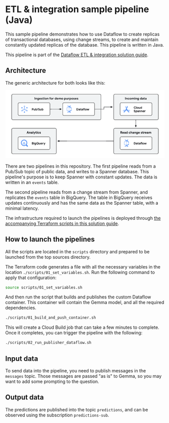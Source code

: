 # ETL & integration sample pipeline (Java)

This sample pipeline demonstrates how to use Dataflow to create replicas of transactional databases, using change
streams, to create and maintain constantly updated replicas of the database. This pipeline is written in Java.

This pipeline is part of the [Dataflow ETL & integration solution guide](../../use_cases/ETL_integration.md).

## Architecture

The generic architecture for both looks like this:

![Architecture](./imgs/etl_integration.png)

There are two pipelines in this repository. The first pipeline reads from a Pub/Sub topic of public data, and writes
to a Spanner database. This pipeline's purpose is to keep Spanner with constant updates. The data is written in an
`events` table.

The second pipeline reads from a change stream from Spanner, and replicates the `events` table in BigQuery. The table
in BigQuery receives updates continuously and has the same data as the Spanner table, with a minimal latency.

The infrastructure required to launch the pipelines is deployed
through [the accompanying Terraform scripts in this solution guide](../../terraform/etl_integration/README.md).

## How to launch the pipelines

All the scripts are located in the `scripts` directory and prepared to be launched from the top
sources directory.

The Terraform code generates a file with all the necessary variables in the location `./scripts/01_set_variables.sh`.
Run the following command to apply that configuration:

```sh
source scripts/01_set_variables.sh
```

And then run the script that builds and publishes the custom Dataflow container. This container will
contain the Gemma model, and all the required dependencies.

```sh
./scripts/01_build_and_push_container.sh
```

This will create a Cloud Build job that can take a few minutes to complete. Once it completes, you
can trigger the pipeline with the following:

```sh
./scripts/02_run_publisher_dataflow.sh
```

## Input data

To send data into the pipeline, you need to publish messages in the `messages` topic. Those
messages are passed "as is" to Gemma, so you may want to add some prompting to the question.

## Output data

The predictions are published into the topic `predictions`, and can be observed using the
subscription `predictions-sub`.

